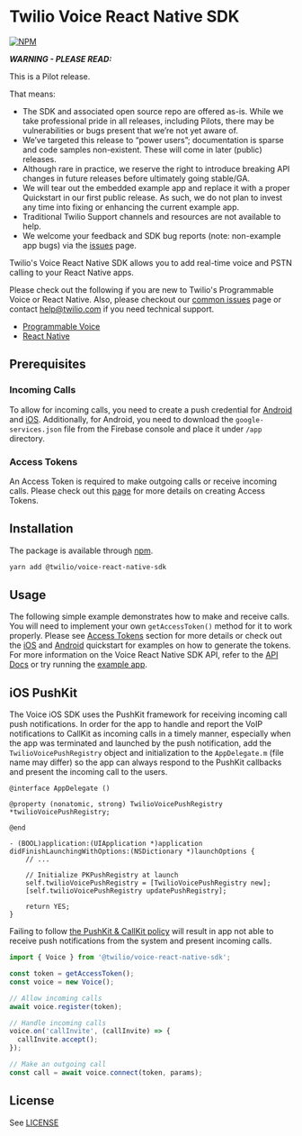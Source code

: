 # Twilio Voice React Native SDK

[![NPM](https://img.shields.io/npm/v/%40twilio/voice-react-native-sdk.svg?color=blue)](https://www.npmjs.com/package/%40twilio/voice-react-native-sdk)

**_WARNING - PLEASE READ:_**

This is a Pilot release.

That means:
- The SDK and associated open source repo are offered as-is. While we take professional pride in all releases, including Pilots, there may be vulnerabilities or bugs present that we’re not yet aware of. 
- We’ve targeted this release to “power users”; documentation is sparse and code samples non-existent. These will come in later (public) releases.
- Although rare in practice, we reserve the right to introduce breaking API changes in future releases before ultimately going stable/GA.
- We will tear out the embedded example app and replace it with a proper Quickstart in our first public release. As such, we do not plan to invest any time into fixing or enhancing the current example app.
- Traditional Twilio Support channels and resources are not available to help. 
- We welcome your feedback and SDK bug reports (note: non-example app bugs) via the [issues](https://github.com/twilio/twilio-voice-react-native/issues) page.

Twilio's Voice React Native SDK allows you to add real-time voice and PSTN calling to your React Native apps.

Please check out the following if you are new to Twilio's Programmable Voice or React Native. Also, please checkout our [common issues](COMMON_ISSUES.md) page or contact [help@twilio.com](mailto:help@twilio.com) if you need technical support.

- [Programmable Voice](https://www.twilio.com/docs/voice/sdks)
- [React Native](https://reactnative.dev/docs/getting-started)

## Prerequisites

### Incoming Calls

To allow for incoming calls, you need to create a push credential for [Android](https://github.com/twilio/voice-quickstart-android/blob/master/Docs/manage-push-credentials.md) and [iOS](https://github.com/twilio/voice-quickstart-ios#6-create-a-push-credential-with-your-voip-service-certificate). Additionally, for Android, you need to download the `google-services.json` file from the Firebase console and place it under `/app` directory.

### Access Tokens

An Access Token is required to make outgoing calls or receive incoming calls. Please check out this [page](https://www.twilio.com/docs/iam/access-tokens#create-an-access-token-for-voice) for more details on creating Access Tokens.

## Installation

The package is available through [npm](https://www.npmjs.com/package/@twilio/voice-react-native-sdk).

```sh
yarn add @twilio/voice-react-native-sdk
```

## Usage

The following simple example demonstrates how to make and receive calls. You will need to implement your own `getAccessToken()` method for it to work properly. Please see [Access Tokens](#access-tokens) section for more details or check out the [iOS](https://github.com/twilio/voice-quickstart-ios) and [Android](https://github.com/twilio/voice-quickstart-android) quickstart for examples on how to generate the tokens.
For more information on the Voice React Native SDK API, refer to the [API Docs](https://github.com/twilio/twilio-voice-react-native/blob/1.0.0-preview.1/docs/voice-react-native-sdk.md) or try running the [example app](example).

## iOS PushKit

The Voice iOS SDK uses the PushKit framework for receiving incoming call push notifications. In order for the app to handle and report the VoIP notifications to CallKit as incoming calls in a timely manner, especially when the app was terminated and launched by the push notification, add the `TwilioVoicePushRegistry` object and initialization to the `AppDelegate.m` (file name may differ) so the app can always respond to the PushKit callbacks and present the incoming call to the users.


```.objc
@interface AppDelegate ()

@property (nonatomic, strong) TwilioVoicePushRegistry *twilioVoicePushRegistry;

@end

- (BOOL)application:(UIApplication *)application didFinishLaunchingWithOptions:(NSDictionary *)launchOptions {
    // ...

    // Initialize PKPushRegistry at launch
    self.twilioVoicePushRegistry = [TwilioVoicePushRegistry new];
    [self.twilioVoicePushRegistry updatePushRegistry];

    return YES;
}
```

Failing to follow [the PushKit & CallKit policy](https://developer.apple.com/documentation/pushkit/responding_to_voip_notifications_from_pushkit?language=objc) will result in app not able to receive push notifications from the system and present incoming calls.


```ts
import { Voice } from '@twilio/voice-react-native-sdk';

const token = getAccessToken();
const voice = new Voice();

// Allow incoming calls
await voice.register(token);

// Handle incoming calls
voice.on('callInvite', (callInvite) => {
  callInvite.accept();
});

// Make an outgoing call
const call = await voice.connect(token, params);
```

## License

See [LICENSE](LICENSE)
